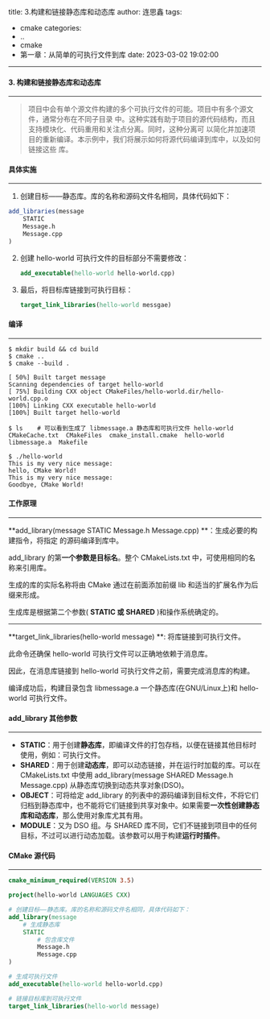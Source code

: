 title: 3.构建和链接静态库和动态库
author: 连思鑫
tags:
  - cmake
categories:
  - ..
  - cmake
  - 第一章：从简单的可执行文件到库
date: 2023-03-02 19:02:00
---
#### 3. 构建和链接静态库和动态库

------

> 项目中会有单个源文件构建的多个可执行文件的可能。项目中有多个源文件，通常分布在不同子目录
> 中。这种实践有助于项目的源代码结构，而且支持模块化、代码重用和关注点分离。同时，这种分离可
> 以简化并加速项目的重新编译。本示例中，我们将展示如何将源代码编译到库中，以及如何链接这些
> 库。

#### 具体实施

------

1. 创建目标——静态库。库的名称和源码文件名相同，具体代码如下：

```cmake
add_libraries(message
	STATIC
	Message.h
	Message.cpp
)
```

2. 创建 hello-world 可执行文件的目标部分不需要修改：

   ```cmake
   add_executable(hello-world hello-world.cpp)
   ```

3. 最后，将目标库链接到可执行目标：

   ```cmake
   target_link_libraries(hello-world messgae)
   ```

#### 编译

------

``` shell
$ mkdir build && cd build
$ cmake ..
$ cmake --build .

[ 50%] Built target message
Scanning dependencies of target hello-world
[ 75%] Building CXX object CMakeFiles/hello-world.dir/hello-world.cpp.o
[100%] Linking CXX executable hello-world
[100%] Built target hello-world

$ ls	# 可以看到生成了 libmessage.a 静态库和可执行文件 hello-world
CMakeCache.txt  CMakeFiles  cmake_install.cmake  hello-world  libmessage.a  Makefile

$ ./hello-world
This is my very nice message:
hello, CMake World!
This is my very nice message:
Goodbye, CMake World!
```

#### 工作原理

------

**add_library(message STATIC Message.h Message.cpp) **：生成必要的构建指令，将指定
的源码编译到库中。 

add_library 的第**一个参数是目标名**。整个 CMakeLists.txt 中，可使用相同的名称来引用库。

生成的库的实际名称将由 CMake 通过在前面添加前缀 lib 和适当的扩展名作为后缀来形成。

生成库是根据第二个参数( **STATIC 或 SHARED** )和操作系统确定的。

-------

**target_link_libraries(hello-world message) **: 将库链接到可执行文件。

此命令还确保 hello-world 可执行文件可以正确地依赖于消息库。

因此，在消息库链接到 hello-world 可执行文件之前，需要完成消息库的构建。

编译成功后，构建目录包含 libmessage.a 一个静态库(在GNU/Linux上)和 hello-world 可执行文件。

#### add_library 其他参数

-------

- **STATIC**：用于创建**静态库**，即编译文件的打包存档，以便在链接其他目标时使用，例如：可执行文件。
- **SHARED**：用于创建**动态库**，即可以动态链接，并在运行时加载的库。可以在 CMakeLists.txt 中使用 add_library(message SHARED Message.h Message.cpp) 从静态库切换到动态共享对象(DSO)。
- **OBJECT**：可将给定 add_library 的列表中的源码编译到目标文件，不将它们归档到静态库中，也不能将它们链接到共享对象中。如果需要**一次性创建静态库和动态库**，那么使用对象库尤其有用。
- **MODULE**：又为 DSO 组。与 SHARED 库不同，它们不链接到项目中的任何目标，不过可以进行动态加载。该参数可以用于构建**运行时插件**。

#### CMake 源代码

------

``` cmake
cmake_minimum_required(VERSION 3.5)

project(hello-world LANGUAGES CXX)

# 创建目标——静态库。库的名称和源码文件名相同，具体代码如下：
add_library(message
	# 生成静态库
	STATIC
		# 包含库文件
		Message.h
		Message.cpp
)

# 生成可执行文件
add_executable(hello-world hello-world.cpp)

# 链接目标库到可执行文件
target_link_libraries(hello-world message)
```

